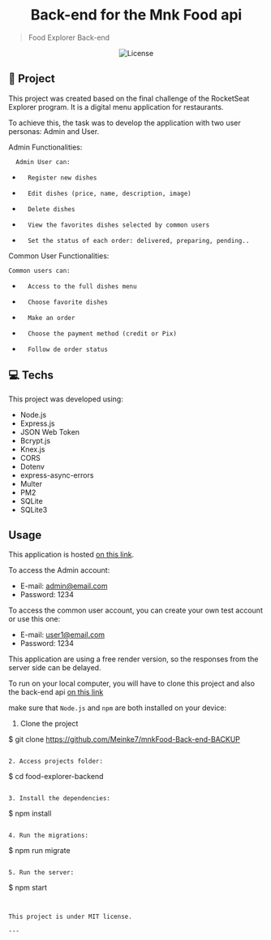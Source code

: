 <h1 align="center" style="text-align: center;" >
 Back-end for the Mnk Food api 

</h1>

> Food Explorer Back-end 




<p align="center">
  <img alt="License" src="https://img.shields.io/static/v1?label=license&message=MIT&color=49AA26&labelColor=000000">
</p>

<h2 id="project">📁 Project</h2>

This project was created based on the final challenge of the RocketSeat Explorer program. It is a digital menu application for restaurants.

To achieve this, the task was to develop the application with two user personas: Admin and User.




Admin Functionalities:

      Admin User can:
 -       Register new dishes
 -       Edit dishes (price, name, description, image)
 -       Delete dishes
 -       View the favorites dishes selected by common users
 -       Set the status of each order: delivered, preparing, pending..

 



Common User Functionalities:

    Common users can:
 -       Access to the full dishes menu
 -       Choose favorite dishes
 -       Make an order
 -       Choose the payment method (credit or Pix)
 -       Follow de order status










<h2 id="technologies">💻 Techs</h2>

This project was developed using:

-    Node.js
-    Express.js
-    JSON Web Token
-    Bcrypt.js
-    Knex.js
-    CORS
-    Dotenv
-    express-async-errors
-    Multer
-    PM2
-    SQLite
-    SQLite3


<h2 id="usage"> Usage</h2>

This application is hosted [on this link](https://mnkfood.netlify.app/).

 To access the Admin account:
- E-mail: admin@email.com
- Password: 1234

To access the common user account, you can create your own test account or use this one:
- E-mail: user1@email.com
- Password: 1234

This application are using a free render version, so the responses from the server side can be delayed.

To run on your local computer, you will have to clone this project and also the 
back-end api [on this link](https://github.com/Meinke7/mnkFood-front-end)

make sure that ``Node.js`` and ``npm`` are both installed on your device:

1. Clone the project

$ git clone https://github.com/Meinke7/mnkFood-Back-end-BACKUP
```

2. Access projects folder:

```
$ cd food-explorer-backend
```

3. Install the dependencies:

```
$ npm install
```

4. Run the migrations:

```
$ npm run migrate
```

5. Run the server:

```
$ npm start
```


This project is under MIT license.

---

